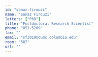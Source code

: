 ```yaml
---
id: "sanaz-firouzi"
name: "Sanaz Firouzi"
letters: ["PhD"]
title: "Postdoctoral Research Scientist"
phone: "851-5269"
fax: ""
email: "sf3010@cumc.columbia.edu"
room: "507"
url: ""
---
```

